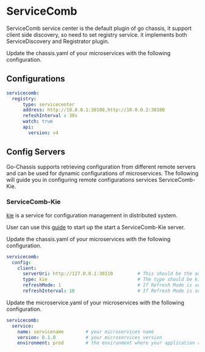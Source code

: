 # ServiceComb

ServiceComb service center is the default plugin of go chassis, it support client side discovery, so need to set registry service. 
it implements both ServiceDiscovery and Registrator plugin.

Update the chassis.yaml of your microservices with the following configuration.

## Configurations

```yaml
servicecomb:
  registry:
      type: servicecenter
      address: http://10.0.0.1:30100,http://10.0.0.2:30100 
      refeshInterval : 30s       
      watch: true                         
      api:
        version: v4
```

## Config Servers

Go-Chassis supports retrieving configuration from different remote servers and can be used for dynamic configurations of microservices. The following will guide you in configuring remote configurations services ServiceComb-Kie.

### ServiceComb-Kie

[kie](https://github.com/apache/servicecomb-kie) is a service for configuration management in distributed system.

User can use this [guide](https://kie.readthedocs.io/en/latest/get-started.html) to start up the start a ServiceComb-Kie server.

Update the chassis.yaml of your microservices with the following configuration.

```yaml
servicecomb:
  config:
    client:
      serverUri: http://127.0.0.1:30110         # This should be the address of your Kie Server
      type: kie                                 # The type should be kie
      refreshMode: 1                            # If Refresh Mode is set to 1, chassis will pull the configuration periodically. If Refresh Mode is set to 0, chassis will use a long connection to watch the configuration changes and update immediately when the configuration changes.
      refreshInterval: 10                       # If Refresh Mode is set to 1, chassis retrieves the configurations from Kie at this interval. If Refresh Mode is set to 0, chassis uses this time as the timeout for long pulling connections.
```

Update the microservice.yaml of your microservices with the following configuration.

```yaml
servicecomb:
  service:
    name: servicename        # your microservices name
    version: 0.1.0           # your microservices version
    environment: prod        # the environment where your application runs
```
